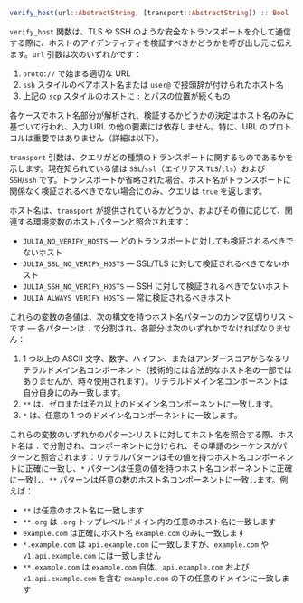 ```julia
verify_host(url::AbstractString, [transport::AbstractString]) :: Bool
```

`verify_host` 関数は、TLS や SSH のような安全なトランスポートを介して通信する際に、ホストのアイデンティティを検証すべきかどうかを呼び出し元に伝えます。`url` 引数は次のいずれかです：

1. `proto://` で始まる適切な URL
2. `ssh` スタイルのベアホスト名または `user@` で接頭辞が付けられたホスト名
3. 上記の `scp` スタイルのホストに `:` とパスの位置が続くもの

各ケースでホスト名部分が解析され、検証するかどうかの決定はホスト名のみに基づいて行われ、入力 URL の他の要素には依存しません。特に、URL のプロトコルは重要ではありません（詳細は以下）。

`transport` 引数は、クエリがどの種類のトランスポートに関するものであるかを示します。現在知られている値は `SSL`/`ssl`（エイリアス `TLS`/`tls`）および `SSH`/`ssh` です。トランスポートが省略された場合、ホスト名がトランスポートに関係なく検証されるべきでない場合にのみ、クエリは `true` を返します。

ホスト名は、`transport` が提供されているかどうか、およびその値に応じて、関連する環境変数のホストパターンと照合されます：

  * `JULIA_NO_VERIFY_HOSTS` — どのトランスポートに対しても検証されるべきでないホスト
  * `JULIA_SSL_NO_VERIFY_HOSTS` — SSL/TLS に対して検証されるべきでないホスト
  * `JULIA_SSH_NO_VERIFY_HOSTS` — SSH に対して検証されるべきでないホスト
  * `JULIA_ALWAYS_VERIFY_HOSTS` — 常に検証されるべきホスト

これらの変数の各値は、次の構文を持つホスト名パターンのカンマ区切りリストです — 各パターンは `.` で分割され、各部分は次のいずれかでなければなりません：

1. 1 つ以上の ASCII 文字、数字、ハイフン、またはアンダースコアからなるリテラルドメイン名コンポーネント（技術的には合法的なホスト名の一部ではありませんが、時々使用されます）。リテラルドメイン名コンポーネントは自分自身にのみ一致します。
2. `**` は、ゼロまたはそれ以上のドメイン名コンポーネントに一致します。
3. `*` は、任意の 1 つのドメイン名コンポーネントに一致します。

これらの変数のいずれかのパターンリストに対してホスト名を照合する際、ホスト名は `.` で分割され、コンポーネントに分けられ、その単語のシーケンスがパターンと照合されます：リテラルパターンはその値を持つホスト名コンポーネントに正確に一致し、`*` パターンは任意の値を持つホスト名コンポーネントに正確に一致し、`**` パターンは任意の数のホスト名コンポーネントに一致します。例えば：

  * `**` は任意のホスト名に一致します
  * `**.org` は `.org` トップレベルドメイン内の任意のホスト名に一致します
  * `example.com` は正確にホスト名 `example.com` のみに一致します
  * `*.example.com` は `api.example.com` に一致しますが、`example.com` や `v1.api.example.com` には一致しません
  * `**.example.com` は `example.com` 自体、`api.example.com` および `v1.api.example.com` を含む `example.com` の下の任意のドメインに一致します
